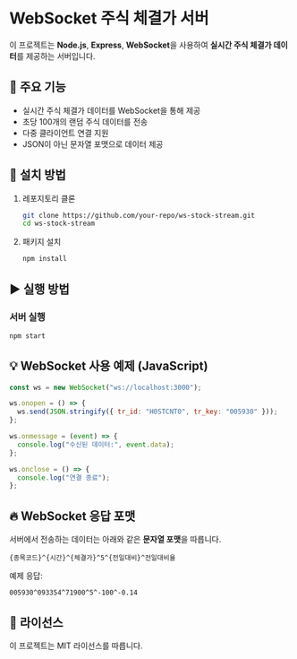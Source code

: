 # WebSocket 주식 체결가 서버

이 프로젝트는 **Node.js**, **Express**, **WebSocket**을 사용하여 **실시간 주식 체결가 데이터**를 제공하는 서버입니다.

## 🚀 주요 기능

- 실시간 주식 체결가 데이터를 WebSocket을 통해 제공
- 초당 100개의 랜덤 주식 데이터를 전송
- 다중 클라이언트 연결 지원
- JSON이 아닌 문자열 포맷으로 데이터 제공

## 📌 설치 방법

1. 레포지토리 클론

   ```sh
   git clone https://github.com/your-repo/ws-stock-stream.git
   cd ws-stock-stream
   ```

2. 패키지 설치
   ```sh
   npm install
   ```

## ▶️ 실행 방법

### 서버 실행

```sh
npm start
```

## 💡 WebSocket 사용 예제 (JavaScript)

```javascript
const ws = new WebSocket("ws://localhost:3000");

ws.onopen = () => {
  ws.send(JSON.stringify({ tr_id: "H0STCNT0", tr_key: "005930" }));
};

ws.onmessage = (event) => {
  console.log("수신된 데이터:", event.data);
};

ws.onclose = () => {
  console.log("연결 종료");
};
```

## 🔥 WebSocket 응답 포맷

서버에서 전송하는 데이터는 아래와 같은 **문자열 포맷**을 따릅니다.

```
{종목코드}^{시간}^{체결가}^5^{전일대비}^전일대비율
```

예제 응답:

```
005930^093354^71900^5^-100^-0.14
```

## 📜 라이선스

이 프로젝트는 MIT 라이선스를 따릅니다.
